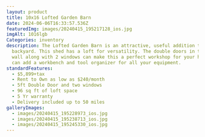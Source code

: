 ```yaml
---
layout: product
title: 10x16 Lofted Garden Barn
date: 2024-06-06T16:33:57.536Z
featuredImg: images/20240415_195217128_ios.jpg
imgAlt: 1016lgb
Categories: inventory
description: The Lofted Garden Barn is an attractive, useful addition to your
  backyard. This shed has a loft for versatility. The double doors in the side
  wall along with 2 windows can make this a perfect workshop for your hobby. We
  can add a workbench and tool organizer for all your equipment.
standardFeatures:
  - $5,899+tax
  - Rent to Own as low as $240/month
  - 5ft Double Door and two windows
  - 96 sq ft of loft space
  - 5 Yr warranty
  - Delivery included up to 50 miles
galleryImages:
  - images/20240415_195228973_ios.jpg
  - images/20240415_195238713_ios.jpg
  - images/20240415_195245330_ios.jpg
---
```


